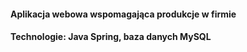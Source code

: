#### Aplikacja webowa wspomagająca produkcje w firmie
#### Technologie: Java Spring, baza danych MySQL
